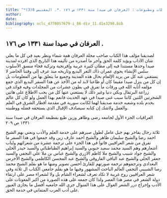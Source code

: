 ```yaml
---
title: "*مخطوطات ومطبوعات : العرفان في صيدا سنة ١٣٣١ ص ١٧٦ .*. المقتبس 8(3)"
author: 
date: 
bibliography: oclc_4770057679-i_86-div_11.d1e3290.bib
---
```




##  العرفان في صيدا سنة  ١٣٣١  ص  ١٧٦  . 


 لصديقنا مؤلف هذا الكتاب صاحب مجلة العرفان همة شماء ونظر بعيد في كل ما يعلي شان الآداب ويؤيد كلمة الحق وأخر ما أصدره من تأليفه هذا التاريخ الذي افرده لمدينة صيدا وحدها مستندا فيه إلى مظان كثيرة عربية وإفرنجية وتركية فجاء منسق الأسلوب سلس الإنشاء يحوي عمران ذاك الثغر البديع وتاريخه منذ عرف إلى وقتنا الحاضر لا يستغني عنه كل من يريد الإلمام بحال هذه المدينة وجميع ما يتعلق بها من المعلومات بل إن كل من ينزل صيدا مقيما كان أو ظاعنا لابد له من الأخذ عن هذا السفر البديع الذي جمع مؤلفه أثابه الله في ورقات ما تفرق في بطون عشرات من المجلدات وفيه فوائد في زراعة البرتقال وبكي دنيا وغير ذلك لا يستغني عنها كل من يحب الاطلاع على هاتين الشجرتين اللتين كانتا سبب غنى صيدا في عهد الحديث فانعم بهذا العمل ولو كان كل عالم يخدم بلده وشعبه خدمة صديقنا لهما لكانت سورية في مقدمة أقطار الشرق في العلم والعمل ولاشك إن كتابه سيصادف الإقبال الذي يستحقه فضله ووطنيته. 

 العراقيات   الجزء الأول لجامعه رضى وظاهر وزين طبع بمطبعة العرفان في صيدا سنة  ١٣٣١  ص  ٢٠٩ 

 ثلاثة رجال يفاخر بهم جبل عامل لطول صبرهم على خدمة العلم والأدب ونعني بهم الشيخ احمد رضا والشيخ سليمان ظاهر والشيخ احمد عارف زين وقد جمعوا في هذا السفر ما تفرق من شعر العراقيين فاتوا في هذا الجزء على ترجمة  عشرة  من شعرائهم ولباب أشعارهم وهم السيد محمد سعيد حبوبي والسيد إبراهيم الطباطبائي والسيد حيدر الحلي والشيخ جواد شبيب والشيخ ملا كاظم الازري والشيخ عباس بن ملا علي النجفي والسيد جعفر الحلي والشيخ عبد الباقي الفاروقي والشيخ عبد المحسن الكاظمي والشيخ الأخرس البغدادي وترجموهم ترجمة صورتهم للقارئ أحسن تصوير ومنها ما هو بقلم الشيخ محمد رضا الشبيبي النجفي العالم الباحث المشهور وفيها ما هو بقلم جامعي الكتاب ال  ثلاثة  وفي شعر العراقيين روح غريبة لا تكاد تعرف لشعراء الشام بل ولا لشعراء مصر على ارتقاء دولة الشعر في مصر هذا العصر ولذا كان جمعه على هذه الصورة من اكبر المعونات على الأدب وإخراج درر الشعر الغوال على هذا المنوال جزى الله جامعيه أفضل ما يجازى الغيور على أدب العرب المتفاني في خدمة الحق. 

